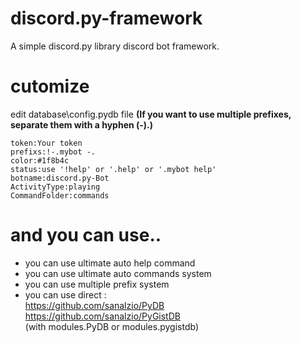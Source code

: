 # discord.py-framework
A simple discord.py library discord bot framework.

# cutomize<br>
edit database\config.pydb file **(If you want to use multiple prefixes, separate them with a hyphen (-).)**
```
token:Your token
prefixs:!-.mybot -.
color:#1f8b4c
status:use '!help' or '.help' or '.mybot help'
botname:discord.py-Bot
ActivityType:playing
CommandFolder:commands
```

# and you can use..<br>
- you can use ultimate auto help command<br>
- you can use ultimate auto commands system<br>
- you can use multiple prefix system<br>
- you can use direct :<br>
https://github.com/sanalzio/PyDB<br>
https://github.com/sanalzio/PyGistDB<br>
(with modules.PyDB or modules.pygistdb)
